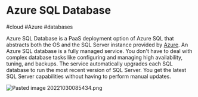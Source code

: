 # Azure SQL Database
#cloud #Azure #databases 

Azure SQL Database is a PaaS deployment option of Azure SQL that abstracts both the OS and the SQL Server instance provided by [Azure](Azure/Azure.md). An Azure SQL database is a fully managed service. You don't have to deal with complex database tasks like configuring and managing high availability, tuning, and backups. The service automatically upgrades each SQL database to run the most recent version of SQL Server. You get the latest SQL Server capabilities without having to perform manual updates.

![Pasted image 20221030085434.png](Pasted%20image%2020221030085434.png)